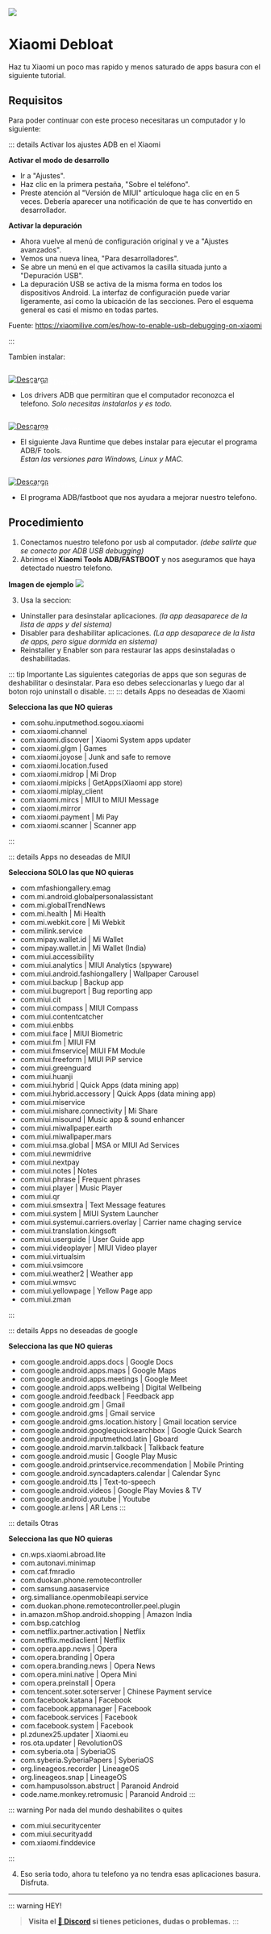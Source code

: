 ![](https://i.postimg.cc/wMQJzzTD/Xiaomi-debloat.png)
# Xiaomi Debloat

Haz tu Xiaomi un poco mas rapido y menos saturado de apps basura con el siguiente tutorial.

## Requisitos

Para poder continuar con este proceso necesitaras un computador y lo siguiente:

::: details Activar los ajustes ADB en el Xiaomi

**Activar el modo de desarrollo**
- Ir a "Ajustes".
- Haz clic en la primera pestaña, "Sobre el teléfono".
- Preste atención al "Versión de MIUI" artículoque haga clic en en 5 veces. Debería aparecer una notificación de que te has convertido en desarrollador.

**Activar la depuración**
- Ahora vuelve al menú de configuración original y ve a "Ajustes avanzados".
- Vemos una nueva línea, "Para desarrolladores".
- Se abre un menú en el que activamos la casilla situada junto a "Depuración USB".
- La depuración USB se activa de la misma forma en todos los dispositivos Android. La interfaz de configuración puede variar ligeramente, así como la ubicación de las secciones. Pero el esquema general es casi el mismo en todas partes.

Fuente: https://xiaomilive.com/es/how-to-enable-usb-debugging-on-xiaomi

:::

Tambien instalar:

<a href="https://adb.clockworkmod.com/">
 <div style="position: relative; padding-top: 1em">
   <p style="position: absolute; top: 5px; left: 20px; font-size: 14px; color: white; text-indent: 20px">⚙ ADB Drivers</p>
   <img src="https://i.postimg.cc/RZPvRHhg/Mini-Descarga.png" alt="Descarga" />
 </div>
</a>

- Los  drivers ADB que permitiran que el computador reconozca el telefono.
*Solo necesitas instalarlos y es todo.*

<a href="https://www.azul.com/downloads/?version=java-21-lts&package=jre#zulu">
 <div style="position: relative; padding-top: 1em">
   <p style="position: absolute; top: 5px; left: 20px; font-size: 14px; color: white; text-indent: 20px">☕ Java Runtime</p>
   <img src="https://i.postimg.cc/RZPvRHhg/Mini-Descarga.png" alt="Descarga" />
 </div>
</a>

- El siguiente Java Runtime que debes instalar para ejecutar el programa ADB/F tools.    
*Estan las versiones para Windows, Linux y MAC.*

<a href="https://drive.google.com/file/d/1Jv24Po9WS1fm4My8jvR_F9UECgznxb2y/view?usp=sharing">
 <div style="position: relative; padding-top: 1em">
   <p style="position: absolute; top: 5px; left: 20px; font-size: 14px; color: white; text-indent: 20px">⭐ ADB/Fastboot</p>
   <img src="https://i.postimg.cc/RZPvRHhg/Mini-Descarga.png" alt="Descarga" />
 </div>
</a>


- El programa ADB/fastboot que nos ayudara a mejorar nuestro telefono.

## Procedimiento

1. Conectamos nuestro telefono por usb al computador. *(debe salirte que se conecto por ADB USB debugging)*
2. Abrimos el **Xiaomi Tools ADB/FASTBOOT** y nos aseguramos que haya detectado nuestro telefono.

**Imagen de ejemplo** 
![](https://szaki.github.io/XiaomiADBFastbootTools/screenshot.png)

3. Usa la seccion:    
- Uninstaller para desinstalar aplicaciones. *(la app deasaparece de la lista de apps y del sistema)*
- Disabler para deshabilitar aplicaciones. *(La app desaparece de la lista de apps, pero sigue dormida en sistema)*
- Reinstaller y Enabler son para restaurar las apps desinstaladas o deshabilitadas.

::: tip Importante
Las siguientes categorias de apps que son seguras de deshabilitar o desinstalar. Para eso debes seleccionarlas y luego dar al boton rojo uninstall o disable.
:::
::: details Apps no deseadas de Xiaomi

**Selecciona las que NO quieras**

- com.sohu.inputmethod.sogou.xiaomi
- com.xiaomi.channel
- com.xiaomi.discover | Xiaomi System apps updater
- com.xiaomi.glgm | Games
- com.xiaomi.joyose | Junk and safe to remove
- com.xiaomi.location.fused
- com.xiaomi.midrop | Mi Drop
- com.xiaomi.mipicks | GetApps(Xiaomi app store)
- com.xiaomi.miplay_client
- com.xiaomi.mircs | MIUI to MIUI Message
- com.xiaomi.mirror
- com.xiaomi.payment | Mi Pay
- com.xiaomi.scanner | Scanner app

:::

::: details Apps no deseadas de MIUI

**Selecciona SOLO las que NO quieras**

- com.mfashiongallery.emag
- com.mi.android.globalpersonalassistant
- com.mi.globalTrendNews
- com.mi.health | Mi Health
- com.mi.webkit.core | Mi Webkit
- com.milink.service
- com.mipay.wallet.id | Mi Wallet
- com.mipay.wallet.in | Mi Wallet (India)
- com.miui.accessibility
- com.miui.analytics | MIUI Analytics (spyware)
- com.miui.android.fashiongallery | Wallpaper Carousel
- com.miui.backup | Backup app
- com.miui.bugreport | Bug reporting app
- com.miui.cit
- com.miui.compass | MIUI Compass
- com.miui.contentcatcher
- com.miui.enbbs
- com.miui.face | MIUI Biometric
- com.miui.fm | MIUI FM
- com.miui.fmservice| MIUI FM Module
- com.miui.freeform | MIUI PiP service
- com.miui.greenguard
- com.miui.huanji
- com.miui.hybrid | Quick Apps (data mining app)
- com.miui.hybrid.accessory | Quick Apps (data mining app)
- com.miui.miservice
- com.miui.mishare.connectivity | Mi Share
- com.miui.misound | Music app & sound enhancer
- com.miui.miwallpaper.earth
- com.miui.miwallpaper.mars
- com.miui.msa.global | MSA or MIUI Ad Services
- com.miui.newmidrive
- com.miui.nextpay
- com.miui.notes | Notes
- com.miui.phrase | Frequent phrases
- com.miui.player | Music Player
- com.miui.qr
- com.miui.smsextra | Text Message features
- com.miui.system | MIUI System Launcher
- com.miui.systemui.carriers.overlay | Carrier name chaging service
- com.miui.translation.kingsoft
- com.miui.userguide | User Guide app
- com.miui.videoplayer | MIUI Video player
- com.miui.virtualsim
- com.miui.vsimcore
- com.miui.weather2 | Weather app
- com.miui.wmsvc
- com.miui.yellowpage | Yellow Page app
- com.miui.zman

:::

::: details Apps no deseadas de google

**Selecciona las que NO quieras**

- com.google.android.apps.docs | Google Docs
- com.google.android.apps.maps | Google Maps
- com.google.android.apps.meetings | Google Meet
- com.google.android.apps.wellbeing | Digital Wellbeing
- com.google.android.feedback | Feedback app
- com.google.android.gm | Gmail
- com.google.android.gms | Gmail service
- com.google.android.gms.location.history | Gmail location service
- com.google.android.googlequicksearchbox | Google Quick Search
- com.google.android.inputmethod.latin | Gboard
- com.google.android.marvin.talkback | Talkback feature
- com.google.android.music | Google Play Music
- com.google.android.printservice.recommendation | Mobile Printing
- com.google.android.syncadapters.calendar | Calendar Sync
- com.google.android.tts | Text-to-speech
- com.google.android.videos | Google Play Movies & TV
- com.google.android.youtube | Youtube
- com.google.ar.lens | AR Lens
:::

::: details Otras

**Selecciona las que NO quieras**

- cn.wps.xiaomi.abroad.lite
- com.autonavi.minimap
- com.caf.fmradio
- com.duokan.phone.remotecontroller
- com.samsung.aasaservice
- org.simalliance.openmobileapi.service
- com.duokan.phone.remotecontroller.peel.plugin
- in.amazon.mShop.android.shopping | Amazon India
- com.bsp.catchlog
- com.netflix.partner.activation | Netflix
- com.netflix.mediaclient | Netflix
- com.opera.app.news | Opera
- com.opera.branding | Opera
- com.opera.branding.news | Opera News
- com.opera.mini.native | Opera Mini
- com.opera.preinstall | Opera
- com.tencent.soter.soterserver | Chinese Payment service
- com.facebook.katana | Facebook
- com.facebook.appmanager | Facebook
- com.facebook.services | Facebook
- com.facebook.system | Facebook
- pl.zdunex25.updater | Xiaomi.eu
- ros.ota.updater | RevolutionOS
- com.syberia.ota | SyberiaOS
- com.syberia.SyberiaPapers | SyberiaOS
- org.lineageos.recorder | LineageOS
- org.lineageos.snap | LineageOS
- com.hampusolsson.abstruct | Paranoid Android
- code.name.monkey.retromusic | Paranoid Android
:::

::: warning Por nada del mundo deshabilites o quites

- com.miui.securitycenter    
- com.miui.securityadd      
- com.xiaomi.finddevice

:::

4. Eso seria todo, ahora tu telefono ya no tendra esas aplicaciones basura. Disfruta.

---

::: warning HEY!
> **Visita el [🚀 Discord](https://discord.gg/hVKeY3uEru) si tienes peticiones, dudas o problemas.**
:::
